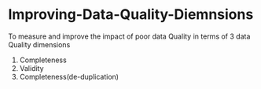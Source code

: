 # Improving-Data-Quality-Diemnsions
To measure and improve the impact of poor data Quality in terms of 3 data Quality dimensions
1. Completeness
2. Validity
3. Completeness(de-duplication)
